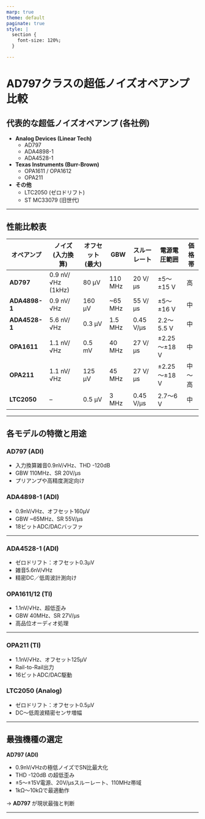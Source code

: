 ```yaml
---
marp: true
theme: default
paginate: true
style: |
  section {
    font-size: 120%;
  }

---
```


# AD797クラスの超低ノイズオペアンプ比較

## 代表的な超低ノイズオペアンプ (各社例)
- **Analog Devices (Linear Tech)**  
  - AD797  
  - ADA4898-1  
  - ADA4528-1  
- **Texas Instruments (Burr-Brown)**  
  - OPA1611 / OPA1612  
  - OPA211  
- **その他**  
  - LTC2050 (ゼロドリフト)  
  - ST MC33079 (旧世代)

---

## 性能比較表

| オペアンプ         | ノイズ (入力換算)        | オフセット (最大)     | GBW       | スルーレート   | 電源電圧範囲      | 価格帯 |
|--------------------|-------------------------|---------------------|-----------|---------------|------------------|------|
| **AD797**          | 0.9 nV/√Hz (1kHz)       | 80 µV              | 110 MHz   | 20 V/µs       | ±5～±15 V        | 高   |
| **ADA4898-1**      | 0.9 nV/√Hz             | 160 µV             | ~65 MHz   | 55 V/µs       | ±5～±16 V        | 中   |
| **ADA4528-1**      | 5.6 nV/√Hz             | 0.3 µV             | 1.5 MHz   | 0.45 V/µs     | 2.2～5.5 V       | 中   |
| **OPA1611**        | 1.1 nV/√Hz             | 0.5 mV             | 40 MHz    | 27 V/µs       | ±2.25～±18 V     | 中   |
| **OPA211**         | 1.1 nV/√Hz             | 125 µV             | 45 MHz    | 27 V/µs       | ±2.25～±18 V     | 中～高 |
| **LTC2050**        | –                       | 0.5 µV             | 3 MHz     | 0.45 V/µs     | 2.7～6 V         | 中   |

---

## 各モデルの特徴と用途

### AD797 (ADI)
- 入力換算雑音0.9nV/√Hz、THD -120dB  
- GBW 110MHz、SR 20V/µs  
- プリアンプや高精度測定向け

### ADA4898-1 (ADI)
- 0.9nV/√Hz、オフセット160µV  
- GBW ~65MHz、SR 55V/µs  
- 18ビットADC/DACバッファ

---

### ADA4528-1 (ADI)
- ゼロドリフト：オフセット0.3µV  
- 雑音5.6nV/√Hz  
- 精密DC／低周波計測向け

### OPA1611/12 (TI)
- 1.1nV/√Hz、超低歪み  
- GBW 40MHz、SR 27V/µs  
- 高品位オーディオ処理

---

### OPA211 (TI)
- 1.1nV/√Hz、オフセット125µV  
- Rail-to-Rail出力  
- 16ビットADC/DAC駆動

### LTC2050 (Analog)
- ゼロドリフト：オフセット0.5µV  
- DC～低周波精密センサ増幅

---

## 最強機種の選定

**AD797 (ADI)**  
- 0.9nV/√Hzの極低ノイズでSN比最大化  
- THD -120dB の超低歪み  
- ±5～±15V電源、20V/µsスルーレート、110MHz帯域  
- 1kΩ～10kΩで最適動作  

→ **AD797** が現状最強と判断  

---
